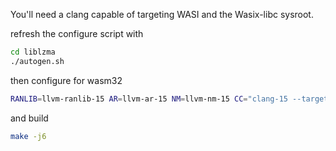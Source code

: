 You'll need a clang capable of targeting WASI and the Wasix-libc sysroot.

refresh the configure script with

```bash
cd liblzma
./autogen.sh
```

then configure for wasm32

```bash
RANLIB=llvm-ranlib-15 AR=llvm-ar-15 NM=llvm-nm-15 CC="clang-15 --target=wasm32-wasi" CXX="clang-15 --target=wasm32-wasi" CFLAGS="--sysroot=/home/seb/wasix-libc/sysroot32 -matomics -mbulk-memory -mmutable-globals -pthread -mthread-model posix -ftls-model=local-exec -fno-trapping-math -D_WASI_EMULATED_MMAN -D_WASI_EMULATED_SIGNAL -D_WASI_EMULATED_PROCESS_CLOCKS " LDFLAGS="-Wl,--shared-memory -Wl,--max-memory=4294967296 -Wl,--import-memory -Wl,--export-dynamic -Wl,--export=__heap_base -Wl,--export=__stack_pointer -Wl,--export=__data_end -Wl,--export=__wasm_init_tls -Wl,--export=__wasm_signal -Wl,--export=__tls_size -Wl,--export=__tls_align -Wl,--export=__tls_base" ./configure --enable-static --disable-shared --host=wasm32-wasi --target=wasm32-wasi
```

and build

```bash
make -j6
```
